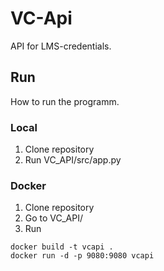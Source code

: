 # VC-Api

API for LMS-credentials.

## Run

How to run the programm.

### Local

1. Clone repository
2. Run VC_API/src/app.py

### Docker

1. Clone repository
2. Go to VC_API/
3. Run

```console
docker build -t vcapi .
docker run -d -p 9080:9080 vcapi
```
